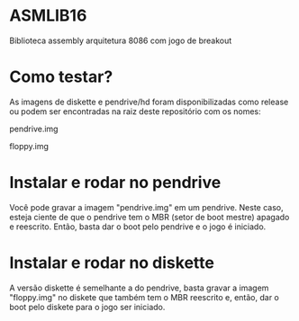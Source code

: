 # ASMLIB16
Biblioteca assembly arquitetura 8086 com jogo de breakout

# Como testar?

As imagens de diskette e pendrive/hd foram disponibilizadas como release ou podem ser encontradas na raiz deste repositório com os nomes:

  pendrive.img
  
  floppy.img

# Instalar e rodar no pendrive

Você pode gravar a imagem "pendrive.img" em um pendrive. Neste caso, esteja ciente de que o pendrive tem o MBR (setor de boot mestre) apagado e reescrito.
Então, basta dar o boot pelo pendrive e o jogo é iniciado.

# Instalar e rodar no diskette

A versão diskette é semelhante a do pendrive, basta gravar a imagem "floppy.img" no diskete que também tem o MBR reescrito e, então, dar o boot pelo diskete para 
o jogo ser iniciado.


